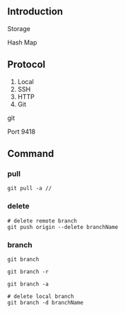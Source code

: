 ## Introduction




Storage

Hash Map



## Protocol



1. Local
2. SSH
3. HTTP
4. Git



git

Port 9418

## Command

### pull
```git
git pull -a //
```


### delete
```shell
# delete remote branch 
git push origin --delete branchName
```

### branch
```shell
git branch

git branch -r 

git branch -a

# delete local branch
git branch -d branchName
```